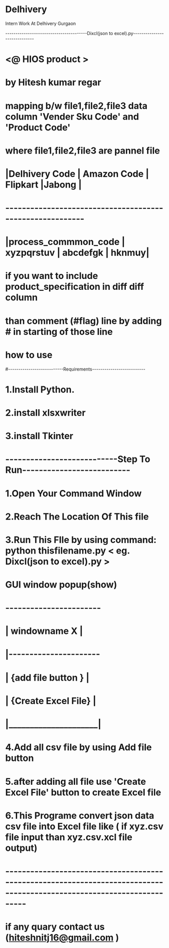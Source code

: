 # Delhivery
Intern Work At Delhivery Gurgaon 

----------------------------------------Dixcl(json to excel).py-----------------------------
# <@ HIOS product >
# by Hitesh kumar regar 
# mapping b/w file1,file2,file3 data column 'Vender Sku Code' and 'Product Code'
# where file1,file2,file3 are pannel file
# 
#  |Delhivery Code        | Amazon Code | Flipkart |Jabong |
#  ---------------------------------------------------------
#  |process_commmon_code  | xyzpqrstuv  | abcdefgk | hknmuy|
#
# if you want to include product_specification in diff diff column 
#  than comment (#flag) line by adding # in starting of those line
# how to use 
#---------------------------Requirements--------------------------
# 1.Install Python.
# 2.install xlsxwriter 
# 3.install Tkinter 
# ---------------------------Step To Run--------------------------
# 1.Open Your Command Window
# 2.Reach The Location Of This file 
# 3.Run This FIle by using command: python thisfilename.py < eg. Dixcl(json to excel).py > 
#  GUI window popup(show) 
# -----------------------
# | windowname        X |
# |----------------------
# | {add file button  } | 
# | {Create Excel File} |
# |_____________________|
# 4.Add all csv file by using Add file button
# 5.after adding all file use 'Create Excel File' button to create Excel file
# 6.This Programe convert json data csv file into Excel file like ( if xyz.csv file input than xyz.csv.xcl file output)
# -----------------------------------------------------------------------------------------------------------------------
# if any quary contact us (hiteshnitj16@gmail.com )
